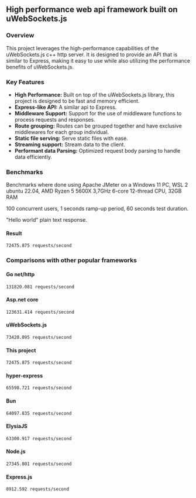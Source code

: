 ## High performance web api framework built on uWebSockets.js

### Overview

This project leverages the high-performance capabilities of the uWebSockets.js c++ http server. It is designed to provide an API that is similar to Express, making it easy to use while also utilizing the performance benefits of uWebSockets.js.

### Key Features

- **High Performance:** Built on top of the uWebSockets.js library, this project is designed to be fast and memory efficient.
- **Express-like API:** A similar api to Express.
- **Middleware Support:** Support for the use of middleware functions to process requests and responses.
- **Route grouping:** Routes can be grouped together and have exclusive middlewares for each group individual.
- **Static file serving:** Serve static files with ease.
- **Streaming support:** Stream data to the client.
- **Performant data Parsing:** Optimized request body parsing to handle data efficiently.

### Benchmarks

Benchmarks where done using Apache JMeter on a Windows 11 PC, WSL 2 ubuntu 22.04, AMD Ryzen 5 5600X 3,7GHz 6-core 12-thread CPU, 32GB RAM

100 concurrent users, 1 seconds ramp-up period, 60 seconds test duration.

"Hello world" plain text response.

#### Result

```
72475.875 requests/second
```

### Comparisons with other popular frameworks

#### Go net/http

```
131820.081 requests/second
```

#### Asp.net core

```
123631.414 requests/second
```

#### uWebSockets.js

```
73420.095 requests/second
```

#### This project

```
72475.875 requests/second
```

#### hyper-express

```
65598.721 requests/second
```

#### Bun

```
64097.835 requests/second
```

#### ElysiaJS

```
63300.917 requests/second
```

#### Node.js

```
27345.801 requests/second
```

#### Express.js

```
8912.592 requests/second
```
